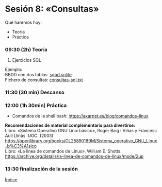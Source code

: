# Sesión 8: «Consultas»

Qué haremos hoy:
- Teoría
- Práctica

### 09:30 (2h) Teoría 

1. Ejercicios SQL

Ejemplo:  
BBDD con dos tablas: [sgbd.sqlite](../recursos/sgbd.sqlite)  
Fichero de consultas: [consultas-sql.txt](../recursos/consultas-sql.txt)  

### 11:30 (30 min) Descanso

### 12:00 (1h 30min) Práctica

- Comandos de la shell bash: https://axarnet.es/blog/comandos-linux

**Recomendaciones de material complementario para divertirse:**  
Libro: «Sistema Operativo GNU Linix básico», Roger Baig i Viñas y Francesc Aulí Llinàs. UOC. (2003)  
https://openlibrary.org/books/OL25890189M/Sistema_operativo_GNU_Linux_b%C3%A1sico  
Libro: «La línea de comandos de Linux», William E. Shotts.  
https://archive.org/details/la-linea-de-comandos-de-linux/mode/2up  

### 13:30 finalización de la sesión

[Índice](../README.md)